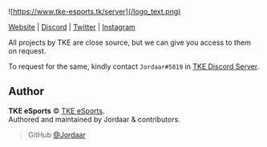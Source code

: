 ![https://www.tke-esports.tk/server](/logo_text.png)


[Website](https://www.tke-espoorts.tk?from=github) | [Discord](https://www.tke-espoorts.tk/redirect?from=github&url=https://discord.gg/Vgd5vMn) | [Twitter](https://www.tke-espoorts.tk/redirect?from=github&url=https://twitter.com/TIMEKEEPERS0) | [Instagram](https://www.tke-espoorts.tk/redirect?from=github&url=https://www.instagram.com/timekeepers0)

All projects by TKE are close source, but we can give you access to them on request.

To request for the same, kindly contact `Jordaar#5819` in [TKE Discord Server](https://discord.gg/Vgd5vMn).

## Author

**TKE eSports** © [TKE eSports](https://github.com/orgs/TKE-eSports/people).  
Authored and maintained by Jordaar & contributors.

> GitHub [@Jordaar](https://github.com/Jordaar)
